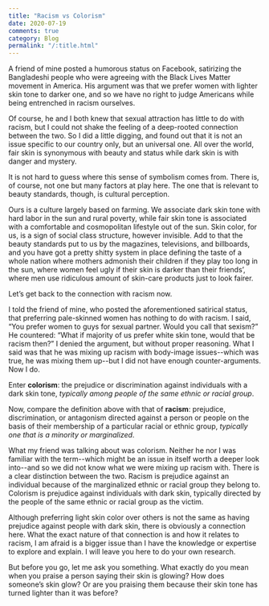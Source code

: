 ```yaml
---
title: "Racism vs Colorism"
date: 2020-07-19
comments: true
category: Blog
permalink: "/:title.html"
---
```


A friend of mine posted a humorous status on Facebook, satirizing the
Bangladeshi people who were agreeing with the Black Lives Matter
movement in America. His argument was that we prefer women with
lighter skin tone to darker one, and so we have no right to judge
Americans while being entrenched in racism ourselves.

Of course, he and I both knew that sexual attraction has little to do
with racism, but I could not shake the feeling of a deep-rooted
connection between the two. So I did a little digging, and found out
that it is not an issue specific to our country only, but an universal
one. All over the world, fair skin is synonymous with beauty and
status while dark skin is with danger and mystery.

It is not hard to guess where this sense of symbolism comes from.
There is, of course, not one but many factors at play here. The one
that is relevant to beauty standards, though, is cultural perception.

Ours is a culture largely based on farming. We associate dark skin
tone with hard labor in the sun and rural poverty, while fair skin
tone is associated with a comfortable and cosmopolitan lifestyle out
of the sun. Skin color, for us, is a sign of social class structure,
however invisible. Add to that the beauty standards put to us by the
magazines, televisions, and billboards, and you have got a pretty
shitty system in place defining the taste of a whole nation where
mothers admonish their children if they play too long in the sun,
where women feel ugly if their skin is darker than their friends’,
where men use ridiculous amount of skin-care products just to look
fairer.

Let’s get back to the connection with racism now.

I told the friend of mine, who posted the aforementioned satirical
status, that preferring pale-skinned women has nothing to do with
racism. I said, “You prefer women to guys for sexual partner. Would
you call that sexism?” He countered: “What if majority of us prefer
white skin tone, would that be racism then?” I denied the argument,
but without proper reasoning. What I said was that he was mixing up
racism with body-image issues--which was true, he was mixing them
up--but I did not have enough counter-arguments. Now I do.

Enter **colorism**: the prejudice or discrimination against
individuals with a dark skin tone, *typically among people of the same
ethnic or racial group*.

Now, compare the definition above with that of **racism**: prejudice,
discrimination, or antagonism directed against a person or people on
the basis of their membership of a particular racial or ethnic group,
*typically one that is a minority or marginalized*.

What my friend was talking about was colorism. Neither he nor I was
familiar with the term--which might be an issue in itself worth a
deeper look into--and so we did not know what we were mixing up racism
with. There is a clear distinction between the two. Racism is
prejudice against an individual because of the marginalized ethnic or
racial group they belong to. Colorism is prejudice against individuals
with dark skin, typically directed by the people of the same ethnic or
racial group as the victim.

Although preferring light skin color over others is not the same as
having prejudice against people with dark skin, there is obviously a
connection here. What the exact nature of that connection is and how
it relates to racism, I am afraid is a bigger issue than I have the
knowledge or expertise to explore and explain. I will leave you here
to do your own research.

But before you go, let me ask you something. What exactly do you mean
when you praise a person saying their skin is glowing? How does
someone’s skin glow? Or are you praising them because their skin tone
has turned lighter than it was before?
